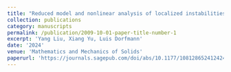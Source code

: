 ```yaml
---
title: "Reduced model and nonlinear analysis of localized instabilities of residually stressed cylinders under axial stretch"
collection: publications
category: manuscripts
permalink: /publication/2009-10-01-paper-title-number-1
excerpt: 'Yang Liu, Xiang Yu, Luis Dorfmann'
date: '2024'
venue: 'Mathematics and Mechanics of Solids'
paperurl: 'https://journals.sagepub.com/doi/abs/10.1177/10812865241242432'
---
```

